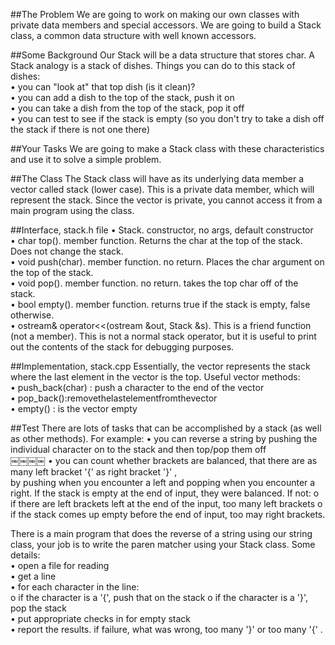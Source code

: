 ##The Problem
We are going to work on making our own classes with private data members and special accessors. We are going to build a Stack class, a common data structure with well known accessors.

##Some Background
Our Stack will be a data structure that stores char. A Stack analogy is a stack of dishes.
Things you can do to this stack of dishes:  
• you can "look at" that top dish (is it clean)?  
• you can add a dish to the top of the stack, push it on  
• you can take a dish from the top of the stack, pop it off  
• you can test to see if the stack is empty (so you don't try to take a dish off  
the stack if there is not one there)

##Your Tasks
We are going to make a Stack class with these characteristics and use it to solve a simple problem.

##The Class
The Stack class will have as its underlying data member a vector<char> called stack (lower case). This is a private data member, which will represent the stack. Since the vector is private, you cannot access it from a main program using the class.

##Interface, stack.h file
• Stack. constructor, no args, default constructor  
• char top(). member function. Returns the char at the top of the stack. Does not change the stack.  
• void push(char). member function. no return. Places the char argument on the top of the stack.  
• void pop(). member function. no return. takes the top char off of the stack.  
• bool empty(). member function. returns true if the stack is empty, false otherwise.  
• ostream& operator<<(ostream &out, Stack &s). This is a friend function   
   (not a member). This is not a normal stack operator, but it is useful to print out the contents of the stack for debugging purposes.

##Implementation, stack.cpp
Essentially, the vector represents the stack where the last element in the vector is the top. Useful vector methods:  
• push_back(char) : push a character to the end of the vector  
• pop_back():removethelastelementfromthevector  
• empty() : is the vector empty  

##Test
There are lots of tasks that can be accomplished by a stack (as well as other methods). For example:
• you can reverse a string by pushing the individual character on to the stack and then top/pop them off  
￼￼￼￼
• you can count whether brackets are balanced, that there are as many left bracket '{' as right bracket '}' ,  
  by pushing when you encounter a left and popping when you encounter a right. If the stack is empty at the end of input, they were balanced. If not:
  o if there are left brackets left at the end of the input, too many left brackets o if the stack comes up empty before the end of input, too may right brackets.

There is a main program that does the reverse of a string using our string class, your job is to write the paren matcher using your Stack class. Some details:  
• open a file for reading  
• get a line  
• for each character in the line:  
     o if the character is a '{', push that on the stack o if the character is a '}', pop the stack  
• put appropriate checks in for empty stack  
• report the results. if failure, what was wrong, too many '}' or too many '{' .  

